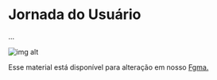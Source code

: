 # Jornada do Usuário
...

![img alt](/img/jornada_usuario.png)

Esse material está disponível para alteração em nosso [Fgma.](https://www.figma.com/file/tvm8h8IsAcobzuRvFiwSDP/CSC318-User-Experience-Map-(Community)?type=design&node-id=0%3A1&mode=dev)
